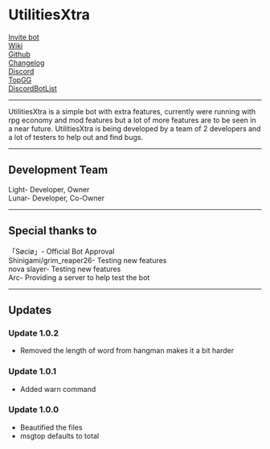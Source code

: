 # UtilitiesXtra
[Invite bot](https://discord.com/oauth2/authorize?client_id=780858079096995840&scope=bot&permissions=271936631 "Invite me!") <br>
[Wiki](https://github.com/JS-Noobs/UtilitiesXtra/wiki "Go to wiki!")<br>
[Github](https://github.com/JS-Noobs/UtilitiesXtra "Go to github!")<br>
[Changelog](https://github.com/JS-Noobs/UtilitiesXtra/blob/stable/VERSIONS/0.3.X.md "Go to changelog!")<br>
[Discord](https://discord.gg/BbyWYAYabH "Join our discord!")<br>
[TopGG](https://top.gg/bot/780858079096995840 "View the bot on top.gg!")<br>
[DiscordBotList](https://discordbotlist.com/bots/utilitiesxtra "View the bot on discordbotlist.com!")<br>
___
UtilitiesXtra is a simple bot with extra features, currently were running with rpg economy and mod features but a lot of more features are to be seen in a near future. UtilitiesXtra is being developed by a team of 2 developers and a lot of testers to help out and find bugs.
___
## Development Team
Light- Developer, Owner<br>
Lunar- Developer, Co-Owner<br>
___
## Special thanks to
「Søciø」- Official Bot Approval<br>
Shinigami/grim_reaper26- Testing new features<br>
nova slayer- Testing new features<br>
Arc- Providing a server to help test the bot<br>
___
## Updates
### Update 1.0.2
* Removed the length of word from hangman makes it a bit harder
### Update 1.0.1
* Added warn command
### Update 1.0.0
* Beautified the files
* msgtop defaults to total